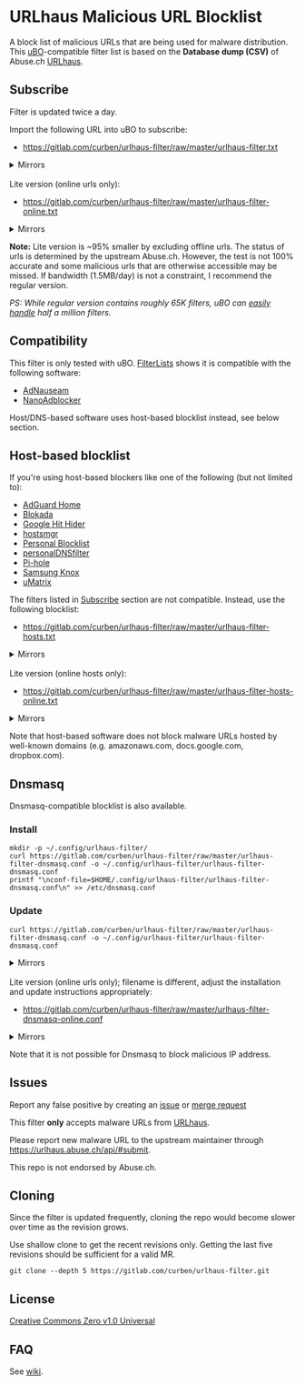 # URLhaus Malicious URL Blocklist

A block list of malicious URLs that are being used for malware distribution. This [uBO](https://github.com/gorhill/uBlock/)-compatible filter list is based on the **Database dump (CSV)** of Abuse.ch [URLhaus](https://urlhaus.abuse.ch/).

## Subscribe

Filter is updated twice a day.

Import the following URL into uBO to subscribe:

- https://gitlab.com/curben/urlhaus-filter/raw/master/urlhaus-filter.txt

<details>
<summary>Mirrors</summary>

- https://cdn.statically.io/gl/curben/urlhaus-filter/raw/master/urlhaus-filter.txt
- https://glcdn.githack.com/curben/urlhaus-filter/raw/master/urlhaus-filter.txt
- https://raw.githubusercontent.com/curbengh/urlhaus-filter/master/urlhaus-filter.txt
- https://cdn.statically.io/gh/curbengh/urlhaus-filter/master/urlhaus-filter.txt
- https://gitcdn.xyz/repo/curbengh/urlhaus-filter/master/urlhaus-filter.txt
- https://cdn.jsdelivr.net/gh/curbengh/urlhaus-filter/urlhaus-filter.txt
- https://repo.or.cz/urlhaus-filter.git/blob_plain/refs/heads/master:/urlhaus-filter.txt

</details>

<br />
Lite version (online urls only):

- https://gitlab.com/curben/urlhaus-filter/raw/master/urlhaus-filter-online.txt

<details>
<summary>Mirrors</summary>

- https://cdn.statically.io/gl/curben/urlhaus-filter/raw/master/urlhaus-filter-online.txt
- https://glcdn.githack.com/curben/urlhaus-filter/raw/master/urlhaus-filter-online.txt
- https://raw.githubusercontent.com/curbengh/urlhaus-filter/master/urlhaus-filter-online.txt
- https://cdn.statically.io/gh/curbengh/urlhaus-filter/master/urlhaus-filter-online.txt
- https://gitcdn.xyz/repo/curbengh/urlhaus-filter/master/urlhaus-filter-online.txt
- https://cdn.jsdelivr.net/gh/curbengh/urlhaus-filter/urlhaus-filter-online.txt
- https://repo.or.cz/urlhaus-filter.git/blob_plain/refs/heads/master:/urlhaus-filter-online.txt

</details>

**Note:** Lite version is ~95% smaller by excluding offline urls. The status of urls is determined by the upstream Abuse.ch. However, the test is not 100% accurate and some malicious urls that are otherwise accessible may be missed. If bandwidth (1.5MB/day) is not a constraint, I recommend the regular version.

*PS: While regular version contains roughly 65K filters, uBO can [easily handle](https://github.com/uBlockOrigin/uBlock-issues/issues/338#issuecomment-452843669) half a million filters.*

## Compatibility

This filter is only tested with uBO. [FilterLists](https://filterlists.com/) shows it is compatible with the following software:

- [AdNauseam](https://github.com/dhowe/AdNauseam/)
- [NanoAdblocker](https://github.com/NanoAdblocker/NanoCore)

Host/DNS-based software uses host-based blocklist instead, see below section.

## Host-based blocklist

If you're using host-based blockers like one of the following (but not limited to):

- [AdGuard Home](https://github.com/AdguardTeam/AdGuardHome)
- [Blokada](https://github.com/blokadaorg/blokada/)
- [Google Hit Hider](https://www.jeffersonscher.com/gm/google-hit-hider/)
- [hostsmgr](https://www.henrypp.org/product/hostsmgr)
- [Personal Blocklist](https://addons.mozilla.org/firefox/addon/personal-blocklist/)
- [personalDNSfilter](https://zenz-solutions.de/personaldnsfilter)
- [Pi-hole](https://pi-hole.net/)
- [Samsung Knox](https://www.samsungknox.com/)
- [uMatrix](https://github.com/gorhill/uMatrix)

The filters listed in [Subscribe](#subscribe) section are not compatible.
Instead, use the following blocklist:

- https://gitlab.com/curben/urlhaus-filter/raw/master/urlhaus-filter-hosts.txt

<details>
<summary>Mirrors</summary>

- https://cdn.statically.io/gl/curben/urlhaus-filter/raw/master/urlhaus-filter-hosts.txt
- https://glcdn.githack.com/curben/urlhaus-filter/raw/master/urlhaus-filter-hosts.txt
- https://raw.githubusercontent.com/curbengh/urlhaus-filter/master/urlhaus-filter-hosts.txt
- https://cdn.statically.io/gh/curbengh/urlhaus-filter/master/urlhaus-filter-hosts.txt
- https://gitcdn.xyz/repo/curbengh/urlhaus-filter/master/urlhaus-filter-hosts.txt
- https://cdn.jsdelivr.net/gh/curbengh/urlhaus-filter/urlhaus-filter-hosts.txt
- https://repo.or.cz/urlhaus-filter.git/blob_plain/refs/heads/master:/urlhaus-filter-hosts.txt

</details>

<br />
Lite version (online hosts only):

- https://gitlab.com/curben/urlhaus-filter/raw/master/urlhaus-filter-hosts-online.txt

<details>
<summary>Mirrors</summary>

- https://cdn.statically.io/gl/curben/urlhaus-filter/raw/master/urlhaus-filter-hosts-online.txt
- https://glcdn.githack.com/curben/urlhaus-filter/raw/master/urlhaus-filter-hosts-online.txt
- https://raw.githubusercontent.com/curbengh/urlhaus-filter/master/urlhaus-filter-hosts-online.txt
- https://cdn.statically.io/gh/curbengh/urlhaus-filter/master/urlhaus-filter-hosts-online.txt
- https://gitcdn.xyz/repo/curbengh/urlhaus-filter/master/urlhaus-filter-hosts-online.txt
- https://cdn.jsdelivr.net/gh/curbengh/urlhaus-filter/urlhaus-filter-hosts-online.txt
- https://repo.or.cz/urlhaus-filter.git/blob_plain/refs/heads/master:/urlhaus-filter-hosts-online.txt

</details>

Note that host-based software does not block malware URLs hosted by well-known domains (e.g. amazonaws.com, docs.google.com, dropbox.com).

## Dnsmasq

Dnsmasq-compatible blocklist is also available.

### Install

```
mkdir -p ~/.config/urlhaus-filter/
curl https://gitlab.com/curben/urlhaus-filter/raw/master/urlhaus-filter-dnsmasq.conf -o ~/.config/urlhaus-filter/urlhaus-filter-dnsmasq.conf
printf "\nconf-file=$HOME/.config/urlhaus-filter/urlhaus-filter-dnsmasq.conf\n" >> /etc/dnsmasq.conf
```

### Update

```
curl https://gitlab.com/curben/urlhaus-filter/raw/master/urlhaus-filter-dnsmasq.conf -o ~/.config/urlhaus-filter/urlhaus-filter-dnsmasq.conf
```

<details>
<summary>Mirrors</summary>

- https://cdn.statically.io/gl/curben/urlhaus-filter/raw/master/urlhaus-filter-dnsmasq.conf
- https://glcdn.githack.com/curben/urlhaus-filter/raw/master/urlhaus-filter-dnsmasq.conf
- https://raw.githubusercontent.com/curbengh/urlhaus-filter/master/urlhaus-filter-dnsmasq.conf
- https://cdn.statically.io/gh/curbengh/urlhaus-filter/master/urlhaus-filter-dnsmasq.conf
- https://gitcdn.xyz/repo/curbengh/urlhaus-filter/master/urlhaus-filter-dnsmasq.conf
- https://cdn.jsdelivr.net/gh/curbengh/urlhaus-filter/urlhaus-filter-dnsmasq.conf
- https://repo.or.cz/urlhaus-filter.git/blob_plain/refs/heads/master:/urlhaus-filter-dnsmasq.conf

</details>

<br />
Lite version (online urls only); filename is different, adjust the installation and update instructions appropriately:

- https://gitlab.com/curben/urlhaus-filter/raw/master/urlhaus-filter-dnsmasq-online.conf

<details>
<summary>Mirrors</summary>

- https://cdn.statically.io/gl/curben/urlhaus-filter/raw/master/urlhaus-filter-dnsmasq-online.conf
- https://glcdn.githack.com/curben/urlhaus-filter/raw/master/urlhaus-filter-dnsmasq-online.conf
- https://raw.githubusercontent.com/curbengh/urlhaus-filter/master/urlhaus-filter-dnsmasq-online.conf
- https://cdn.statically.io/gh/curbengh/urlhaus-filter/master/urlhaus-filter-dnsmasq-online.conf
- https://gitcdn.xyz/repo/curbengh/urlhaus-filter/master/urlhaus-filter-dnsmasq-online.conf
- https://cdn.jsdelivr.net/gh/curbengh/urlhaus-filter/urlhaus-filter-dnsmasq-online.conf
- https://repo.or.cz/urlhaus-filter.git/blob_plain/refs/heads/master:/urlhaus-filter-dnsmasq-online.conf

</details>

Note that it is not possible for Dnsmasq to block malicious IP address.

## Issues

Report any false positive by creating an [issue](https://gitlab.com/curben/urlhaus-filter/issues) or [merge request](https://gitlab.com/curben/urlhaus-filter/merge_requests)

This filter **only** accepts malware URLs from [URLhaus](https://urlhaus.abuse.ch/).

Please report new malware URL to the upstream maintainer through https://urlhaus.abuse.ch/api/#submit.

This repo is not endorsed by Abuse.ch.

## Cloning

Since the filter is updated frequently, cloning the repo would become slower over time as the revision grows.

Use shallow clone to get the recent revisions only. Getting the last five revisions should be sufficient for a valid MR.

`git clone --depth 5 https://gitlab.com/curben/urlhaus-filter.git`

## License

[Creative Commons Zero v1.0 Universal](LICENSE.md)

## FAQ

See [wiki](https://gitlab.com/curben/urlhaus-filter/wikis/FAQ).
